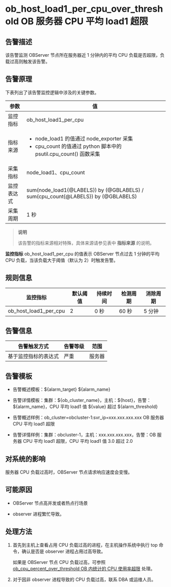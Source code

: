ob_host_load1_per_cpu_over_threshold OB 服务器 CPU 平均 load1 超限
================================================================================

**告警描述**
-----------------------------

该告警监测 OBServer 节点所在服务器近 1 分钟内的平均 CPU 负载是否超限，负载过高则触发该告警。

告警原理
-------------------------

下表列出了该告警监控逻辑中涉及的关键参数。

|  参数   |                                                                                         值                                                                                         |
|-------|-----------------------------------------------------------------------------------------------------------------------------------------------------------------------------------|
| 监控指标  | ob_host_load1_per_cpu                                                                                                                                                             |
| 指标来源  | <ul><li> node_load1 的值通过 node_exporter 采集   </li><li> cpu_count 的值通过 python 脚本中的 psutil.cpu_count() 函数采集</li></ul>    |
| 采集指标  | node_load1、cpu_count                                                                                                                                                              |
| 监控表达式 | sum(node_load1{@LABELS}) by (@GBLABELS) / sum(cpu_count{@LABELS}) by (@GBLABELS)                                                                                                  |
| 采集周期  | 1 秒                                                                                                                                                                               |

> **说明**
>
> 该告警的指标来源相对特殊，具体来源请参见表中 **指标来源** 的说明。

**监控指标** ob_host_load1_per_cpu 的值表示 OBServer 节点过去 1 分钟的平均 CPU 负载，当该负载大于阈值（默认为 2）时触发告警。

**规则信息**
-----------------------------

|         监控指标          | 默认阈值 | 持续时间 | 检测周期 | 消除周期 |
|-----------------------|------|------|------|------|
| ob_host_load1_per_cpu | 2    | 0 秒  | 60 秒 | 5 分钟 |

**告警信息**
-----------------------------

|   告警触发方式   | 告警等级 | 范围  |
|------------|------|-----|
| 基于监控指标的表达式 | 严重   | 服务器 |

**告警模板**
-----------------------------

* 告警概述模板：\${alarm_target} ${alarm_name}

* 告警详情模板：集群：\${ob_cluster_name}，主机：\${host}，告警：\${alarm_name}，CPU 平均 load1 值 \${value} 超过 ${alarm_threshold}
  
* 告警概述样例：ob_cluster=obcluster-1:svr_ip=xxx.xxx.xxx.xxx OB 服务器 CPU 平均 load1 超限

* 告警详情样例：集群：obcluster-1，主机：xxx.xxx.xxx.xxx，告警：OB 服务器 CPU 平均 load1 超限，CPU 平均 load1 值 3.0 超过 2.0

**对系统的影响**
-------------------------------

服务器 CPU 负载过高时，OBServer 节点请求响应速度会变慢。

**可能原因**
-----------------------------

* OBServer 节点高并发或者热点行场景

* observer 进程繁忙导致。

**处理方法**
-----------------------------

1. 首先到主机上查看占用 CPU 负载过高的进程，在主机操作系统中执行 top 命令，确认是否是 observer 进程占用过高导致。

   如果是 OBServer 节点 CPU 负载过高，可参照 [ob_cpu_percent_over_threshold OB 内统计的 CPU 使用率超限](14.ob_cpu_percent_over_threshold.md) 处理。

2. 对于因非 observer 进程导致的 CPU 负载过高，联系 DBA 或运维人员。
